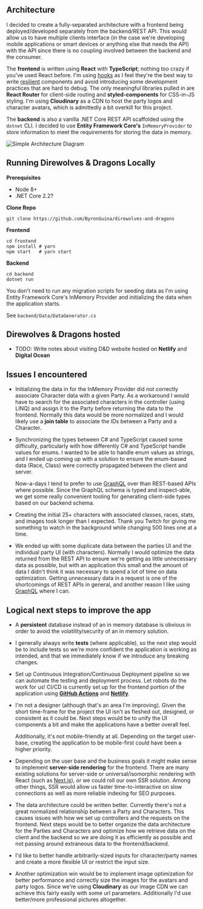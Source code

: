 ## Architecture

I decided to create a fully-separated architecture with a frontend being deployed/developed separately from the backend/REST API. This would allow us to have multiple clients interface (in the case we're developing mobile applications or smart devices or anything else that needs the API) with the API since there is no coupling involved between the backend and the consumer.

The **frontend** is written using **React** with **TypeScript**; nothing too crazy if you've used React before. I'm using [hooks](https://reactjs.org/docs/hooks-intro.html) as I feel they're the best way to write [resilient](https://overreacted.io/writing-resilient-components/) components and avoid introducing some development practices that are hard to debug. The only meaningful libraries pulled in are **React Router** for client-side routing and **styled-components** for CSS-in-JS styling. I'm using **Cloudinary** as a CDN to host the party logos and character avatars, which is admittedly a bit overkill for this project.

The **backend** is also a vanilla .NET Core REST API scaffolded using the `dotnet` CLI. I decided to use **Entity Framework Core's** `InMemoryProvider` to store information to meet the requirements for storing the data in memory.

![Simple Architecture Diagram](https://res.cloudinary.com/byronguina/image/upload/v1558377184/Architecture.png)

## Running **Direwolves** & Dragons Locally

**Prerequisites**

- Node 8+
- .NET Core 2.2?

**Clone Repo**

    git clone https://github.com/ByronGuina/direwolves-and-dragons

**Frontend**

```
cd frontend
npm install # yarn
npm start   # yarn start
```

**Backend**

```
cd backend
dotnet run
```

You don't need to run any migration scripts for seeding data as I'm using Entity Framework Core's InMemory Provider and initializing the data when the application starts. 

See `backend/Data/DataGenerator.cs`

## Direwolves & Dragons hosted

- TODO: Write notes about visiting D&D website hosted on **Netlify** and **Digital Ocean**

## Issues I encountered

- Initializing the data in for the InMemory Provider did not correctly associate Character data with a given Party. As a workaround I would have to search for the associated characters in the controller (using LINQ) and assign it to the Party before returning the data to the frontend. Normally this data would be more normalized and I would likely use a **join table** to associate the IDs between a Party and a Character.
- Synchronizing the types between C# and TypeScript caused some difficulty, particularly with how differently C# and TypeScript handle values for enums. I wanted to be able to handle enum values as strings, and I ended up coming up with a solution to ensure the enum-based data (Race, Class) were correctly propagated between the client and server. 

    Now-a-days I tend to prefer to use [GraphQL](https://graphql.org/) over than REST-based APIs where possible. Since the GraphQL schema is typed and inspect-able, we get some really convenient tooling for generating client-side types based on our backend schema.
    
- Creating the initial 25+ characters with associated classes, races, stats, and images took longer than I expected. Thank you Twitch for giving me something to watch in the background while changing 500 lines one at a time.
- We ended up with some duplicate data between the parties UI and the individual party UI (with characters). Normally I would optimize the data returned from the REST API to ensure we're getting as little unnecessary data as possible, but with an application this small and the amount of data I didn't think it was necessary to spend a lot of time on data optimization. Getting unnecessary data in a request is one of the shortcomings of REST APIs in general, and another reason I like using [GraphQL](https://graphql.org/) where I can.

## Logical next steps to improve the app

- A **persistent** database instead of an in memory database is obvious in order to avoid the volatility/security of an in memory solution.
- I generally always write **tests** (where applicable), so the next step would be to include tests so we're more confident the application is working as intended, and that we immediately know if we introduce any breaking changes.
- Set up Continuous Integration/Continuous Deployment pipeline so we can automate the testing and deployment process. Let robots do the work for us! CI/CD is currently set up for the frontend portion of the application using **[GitHub Actions](https://github.com/ByronGuina/direwolves-and-dragons/actions)** and **[Netlify](https://www.netlify.com/)**.
- I'm not a designer (although that's an area I'm improving). Given the short time-frame for the project the UI isn't as fleshed out, designed, or consistent as it could be. Next steps would be to unify the UI components a bit and make the applications have a better overall feel.

    Additionally, it's not mobile-friendly at all. Depending on the target user-base, creating the application to be mobile-first could have been a higher priority.

- Depending on the user base and the business goals it might make sense to implement **server-side rendering** for the frontend. There are many existing solutions for server-side or universal/isomorphic rendering with React (such as [Next.js](https://nextjs.org/)), or we could roll our own SSR solution. Among other things, SSR would allow us faster time-to-interactive on slow connections as well as more reliable indexing for SEO purposes.
- The data architecture could be written better. Currently there's not a great normalized relationship between a Party and Characters. This causes issues with how we set up controllers and the requests on the frontend. Next steps would be to better organize the data architecture for the Parties and Characters and optimize how we retrieve data on the client and the backend so we are doing it as efficiently as possible and not passing around extraneous data to the frontend/backend.
- I'd like to better handle arbitrarily-sized inputs for character/party names and create a more flexible UI or restrict the input size.
- Another optimization win would be to implement image optimization for better performance and correctly size the images for the avatars and party logos. Since we're using **Cloudinary** as our image CDN we can achieve this fairly easily with some url parameters. Additionally I'd use better/more professional pictures altogether.

